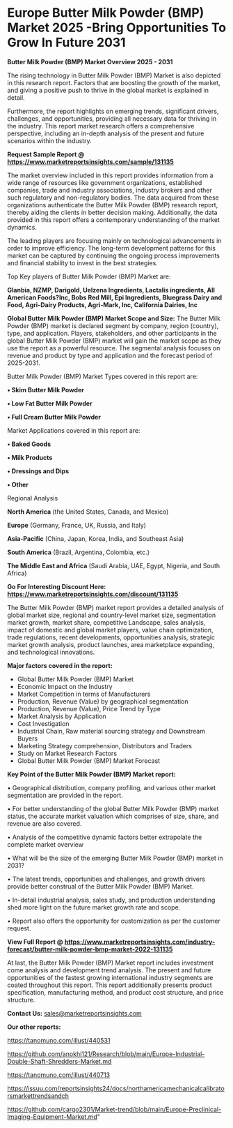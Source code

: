 # Europe Butter Milk Powder (BMP) Market 2025 -Bring Opportunities To Grow In Future 2031

<Strong> Butter Milk Powder (BMP) Market Overview 2025 - 2031</strong>

The rising technology in Butter Milk Powder (BMP) Market is also depicted in this research report. Factors that are boosting the growth of the market, and giving a positive push to thrive in the global market is explained in detail.

Furthermore, the report highlights on emerging trends, significant drivers, challenges, and opportunities, providing all necessary data for thriving in the industry. This report market research offers a comprehensive perspective, including an in-depth analysis of the present and future scenarios within the industry.

<strong>Request Sample Report @ <a href=https://www.marketreportsinsights.com/sample/131135>https://www.marketreportsinsights.com/sample/131135</a></strong>

The market overview included in this report provides information from a wide range of resources like government organizations, established companies, trade and industry associations, industry brokers and other such regulatory and non-regulatory bodies. The data acquired from these organizations authenticate the Butter Milk Powder (BMP) research report, thereby aiding the clients in better decision making. Additionally, the data provided in this report offers a contemporary understanding of the market dynamics.

The leading players are focusing mainly on technological advancements in order to improve efficiency. The long-term development patterns for this market can be captured by continuing the ongoing process improvements and financial stability to invest in the best strategies.

Top Key players of Butter Milk Powder (BMP) Market are:

<strong>Glanbia, NZMP, Darigold, Uelzena Ingredients, Lactalis ingredients, All American Foods?Inc, Bobs Red Mill, Epi Ingredients, Bluegrass Dairy and Food, Agri-Dairy Products, Agri-Mark, Inc, California Dairies, Inc</strong>

<strong><b>Global Butter Milk Powder (BMP) Market Scope and Size:</b></strong>
The Butter Milk Powder (BMP) market is declared segment by company, region (country), type, and application. Players, stakeholders, and other participants in the global Butter Milk Powder (BMP) market will gain the market scope as they use the report as a powerful resource. The segmental analysis focuses on revenue and product by type and application and the forecast period of 2025-2031.

Butter Milk Powder (BMP) Market Types covered in this report are:

<strong>• Skim Butter Milk Powder

• Low Fat Butter Milk Powder

• Full Cream Butter Milk Powder</strong>

Market Applications covered in this report are:

<strong>• Baked Goods

• Milk Products

• Dressings and Dips

• Other</strong> 

Regional Analysis

<strong>North America</strong> (the United States, Canada, and Mexico)

<strong>Europe</strong> (Germany, France, UK, Russia, and Italy)

<strong>Asia-Pacific</strong> (China, Japan, Korea, India, and Southeast Asia)

<strong>South America</strong> (Brazil, Argentina, Colombia, etc.)

<strong>The Middle East and Africa</strong> (Saudi Arabia, UAE, Egypt, Nigeria, and South Africa)

<strong>Go For Interesting Discount Here: <a href=https://www.marketreportsinsights.com/discount/131135>https://www.marketreportsinsights.com/discount/131135</a></strong>

The Butter Milk Powder (BMP) market report provides a detailed analysis of global market size, regional and country-level market size, segmentation market growth, market share, competitive Landscape, sales analysis, impact of domestic and global market players, value chain optimization, trade regulations, recent developments, opportunities analysis, strategic market growth analysis, product launches, area marketplace expanding, and technological innovations.

<strong><b>Major factors covered in the report:</b></strong>
<ul>
  <li>Global Butter Milk Powder (BMP) Market </li>
  <li>Economic Impact on the Industry</li>
  <li>Market Competition in terms of Manufacturers</li>
  <li>Production, Revenue (Value) by geographical segmentation</li>
  <li>Production, Revenue (Value), Price Trend by Type</li>
  <li>Market Analysis by Application</li>
  <li>Cost Investigation</li>
  <li>Industrial Chain, Raw material sourcing strategy and Downstream Buyers</li>
  <li>Marketing Strategy comprehension, Distributors and Traders</li>
  <li>Study on Market Research Factors</li>
  <li>Global Butter Milk Powder (BMP) Market Forecast</li>
</ul>

<strong><b>Key Point of the Butter Milk Powder (BMP) Market report:</b></strong>

• Geographical distribution, company profiling, and various other market segmentation are provided in the report.

• For better understanding of the global Butter Milk Powder (BMP) market status, the accurate market valuation which comprises of size, share, and revenue are also covered.

• Analysis of the competitive dynamic factors better extrapolate the complete market overview

• What will be the size of the emerging Butter Milk Powder (BMP) market in 2031?

• The latest trends, opportunities and challenges, and growth drivers provide better construal of the Butter Milk Powder (BMP) Market.

• In-detail industrial analysis, sales study, and production understanding shed more light on the future market growth rate and scope.

• Report also offers the opportunity for customization as per the customer request.

<strong><b>View Full Report @ <a href=https://www.marketreportsinsights.com/industry-forecast/butter-milk-powder-bmp-market-2022-131135>https://www.marketreportsinsights.com/industry-forecast/butter-milk-powder-bmp-market-2022-131135</a></b></strong>


At last, the Butter Milk Powder (BMP) Market report includes investment come analysis and development trend analysis. The present and future opportunities of the fastest growing international industry segments are coated throughout this report. This report additionally presents product specification, manufacturing method, and product cost structure, and price structure.

<strong>Contact Us:</strong>
sales@marketreportsinsights.com

<strong>Our other reports:</strong>

<a href=https://tanomuno.com/illust/440531>https://tanomuno.com/illust/440531</a>

<a href=https://github.com/anokhi121/Research/blob/main/Europe-Industrial-Double-Shaft-Shredders-Market.md>https://github.com/anokhi121/Research/blob/main/Europe-Industrial-Double-Shaft-Shredders-Market.md</a>

<a href=https://tanomuno.com/illust/440713>https://tanomuno.com/illust/440713</a>

<a href=https://issuu.com/reportsinsights24/docs/northamericamechanicalcalibratorsmarkettrendsandch>https://issuu.com/reportsinsights24/docs/northamericamechanicalcalibratorsmarkettrendsandch</a>

<a href=https://github.com/cargo2301/Market-trend/blob/main/Europe-Preclinical-Imaging-Equipment-Market.md>https://github.com/cargo2301/Market-trend/blob/main/Europe-Preclinical-Imaging-Equipment-Market.md</a>"
